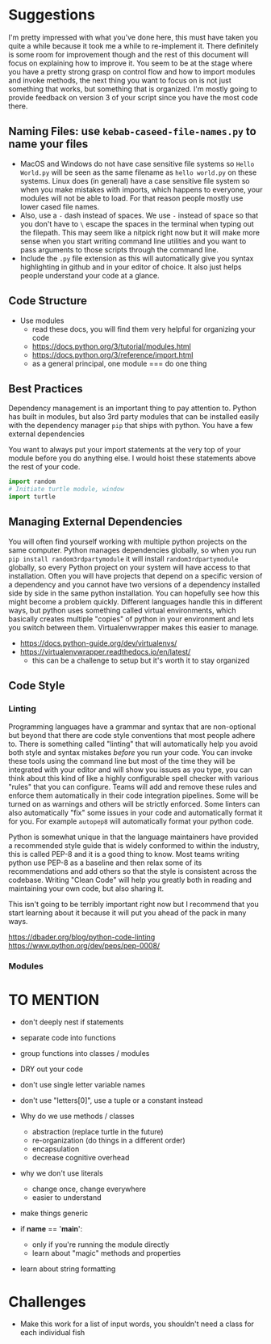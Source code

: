 # Suggestions

I'm pretty impressed with what you've done here, this must have taken you quite a while because it took me a while to re-implement it. There definitely is some room for improvement though and the rest of this document will focus on explaining how to improve it.
You seem to be at the stage where you have a pretty strong grasp on control flow and how to import modules and invoke methods, the next thing you want to focus on is not just something that works, but something that is organized.
I'm mostly going to provide feedback on version 3 of your script since you have the most code there.

## Naming Files: use `kebab-caseed-file-names.py` to name your files

- MacOS and Windows do not have case sensitive file systems so `Hello World.py` will be seen as the same filename as `hello world.py` on these systems. Linux does (in general) have a case sensitive file system so when you make mistakes with imports, which happens to everyone, your modules will not be able to load. For that reason people mostly use lower cased file names.
- Also, use a `-` dash instead of spaces. We use `-` instead of space so that you don't have to `\` escape the spaces in the terminal when typing out the filepath. This may seem like a nitpick right now but it will make more sense when you start writing command line utilities and you want to pass arguments to those scripts through the command line.
- Include the `.py` file extension as this will automatically give you syntax highlighting in github and in your editor of choice. It also just helps people understand your code at a glance.

## Code Structure

- Use modules
  - read these docs, you will find them very helpful for organizing your code
  - https://docs.python.org/3/tutorial/modules.html
  - https://docs.python.org/3/reference/import.html
  - as a general principal, one module === do one thing

## Best Practices

Dependency management is an important thing to pay attention to. Python has built in modules, but also 3rd party modules that can be installed easily with the dependency manager `pip` that ships with python. You have a few external dependencies

You want to always put your import statements at the very top of your module before you do anything else. I would hoist these statements above the rest of your code.

```python
import random
# Initiate turtle module, window
import turtle
```

## Managing External Dependencies

You will often find yourself working with multiple python projects on the same computer. Python manages dependencies globally, so when you run `pip install random3rdpartymodule` it will install `random3rdpartymodule` globally, so every Python project on your system will have access to that installation. Often you will have projects that depend on a specific version of a dependency and you cannot have two versions of a dependency installed side by side in the same python installation. You can hopefully see how this might become a problem quickly. Different languages handle this in different ways, but python uses something called virtual environments, which basically creates multiple "copies" of python in your environment and lets you switch between them. Virtualenvwrapper makes this easier to manage.

- https://docs.python-guide.org/dev/virtualenvs/
- https://virtualenvwrapper.readthedocs.io/en/latest/
  - this can be a challenge to setup but it's worth it to stay organized

## Code Style

### Linting

Programming languages have a grammar and syntax that are non-optional but beyond that there are code style conventions that most people adhere to. There is something called "linting" that will automatically help you avoid both style and syntax mistakes _before_ you run your code. You can invoke these tools using the command line but most of the time they will be integrated with your editor and will show you issues as you type, you can think about this kind of like a highly configurable spell checker with various "rules" that you can configure. Teams will add and remove these rules and enforce them automatically in their code integration pipelines. Some will be turned on as warnings and others will be strictly enforced. Some linters can also automatically "fix" some issues in your code and automatically format it for you. For example `autopep8` will automatically format your python code.

Python is somewhat unique in that the language maintainers have provided a recommended style guide that is widely conformed to within the industry, this is called PEP-8 and it is a good thing to know. Most teams writing python use PEP-8 as a baseline and then relax some of its recommendations and add others so that the style is consistent across the codebase. Writing "Clean Code" will help you greatly both in reading and maintaining your own code, but also sharing it.

This isn't going to be terribly important right now but I recommend that you start learning about it because it will put you ahead of the pack in many ways.

https://dbader.org/blog/python-code-linting
https://www.python.org/dev/peps/pep-0008/

### Modules

# TO MENTION

- don't deeply nest if statements
- separate code into functions
- group functions into classes / modules
- DRY out your code
- don't use single letter variable names
- don't use "letters[0]", use a tuple or a constant instead

- Why do we use methods / classes

  - abstraction (replace turtle in the future)
  - re-organization (do things in a different order)
  - encapsulation
  - decrease cognitive overhead

- why we don't use literals

  - change once, change everywhere
  - easier to understand

- make things generic

- if __name__ == '__main__':
  - only if you're running the module directly
  - learn about "magic" methods and properties

- learn about string formatting

# Challenges

- Make this work for a list of input words, you shouldn't need a class for each individual fish
